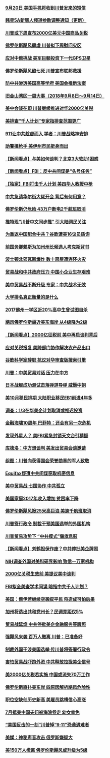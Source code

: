 #### [9月20日 美国手机将收到川普发来的短信](../pages/nsc412/n10717469.md) 

#### [韩星5A新唐人频道参数调整通知（更新）](../pages/nsc412/n10717451.md) 

#### [川普或下周宣布2000亿美元中国商品关税](../pages/nsc412/n10717314.md) 

#### [佛罗伦斯飓风肆虐 川普拟下周慰问灾区](../pages/nsc412/n10717143.md) 

#### [应对中俄挑战 美军巨额投资下一代GPS卫星](../pages/nsc412/n10717018.md) 

#### [佛罗伦斯飓风酿七死 川普宣布联邦救援](../pages/nsc412/n10716745.md) 

#### [防中共渗透美国高等学府 美国会推新法案](../pages/nsc412/n10716210.md) 

#### [旧金山湾区一周大事（2018年9月8日～9月14日）](../pages/nsc412/n10716263.md) 

#### [美中会谈在即 川普继续推进对华2000亿关税](../pages/nsc412/n10715446.md) 

#### [美排查“千人计划”专家指排查范围更广](../pages/nsc412/n10715470.md) 

#### [911让中共趁虚而入 学者：川普战略神安排](../pages/nsc412/n10714437.md) 

#### [助警擒枪手 美伊州市民挺身而出](../pages/nsc412/n10715563.md) 

#### [【新闻看点】与美如何谈判？北京3大软肋1困惑](../pages/nsc412/n10715278.md) 

#### [【新闻看点】FBI：反中共间谍是“头号任务”](../pages/nsc412/n10715208.md) 

#### [【独家】FBI打击千人计划 美四华人教授中枪](../pages/nsc412/n10715178.md) 

#### [中共急请华尔街大佬开会 背后有何用意？](../pages/nsc412/n10715002.md) 

#### [佛罗伦斯仍危险 43万户断电2千航班取消](../pages/nsc412/n10714897.md) 

#### [推特现“川普中文同步推” 引大陆网民关注](../pages/nsc412/n10713324.md) 

#### [为重返中国配合中共？谷歌遭美16议员质询](../pages/nsc412/n10712958.md) 

#### [前国务卿赖斯为加州州长候选人考克斯背书](../pages/nsc412/n10713763.md) 

#### [波士顿北郊瓦斯爆炸 数十房屋遭连环火灾](../pages/nsc412/n10713163.md) 

#### [贸易战和中共政府压力 中国小企业生存艰难](../pages/nsc412/n10713421.md) 

#### [美中贸易战不断升级 专家：中共战术无效](../pages/nsc412/n10713073.md) 

#### [大学排名真正衡量的是什么](../pages/nsc412/n10712924.md) 

#### [2017佛州一学区近20%高中生曾试图自杀](../pages/nsc412/n10712996.md) 

#### [飓风佛罗伦斯逼近美东海岸 从4级降为2级](../pages/nsc412/n10712713.md) 

#### [【新闻看点】2000亿征税前 美中再启谈判背后](../pages/nsc412/n10712209.md) 

#### [应对关税报复 美跨部门协作解决农产品出口](../pages/nsc412/n10712689.md) 

#### [谷歌科学家辞职 抗议对华审查版搜索引擎](../pages/nsc412/n10712580.md) 

#### [川普：中美贸易对话 压力在中方](../pages/nsc412/n10712175.md) 

#### [日本战舰成功测试击落弹道导弹 威慑中朝](../pages/nsc412/n10712223.md) 

#### [美10月移民排期 大陆职业移民EB1前进4年多](../pages/nsc412/n10712099.md) 

#### [调查：1/3在华美企计划取消或推迟投资](../pages/nsc412/n10711526.md) 

#### [金融海啸10周年 巴菲特：还会有另一次危机](../pages/nsc412/n10711432.md) 

#### [发现外星人？ 美FBI紧急封锁天文台引猜疑](../pages/nsc412/n10711043.md) 

#### [库德洛：中方想谈判 美发出贸易会谈邀请](../pages/nsc412/n10710560.md) 

#### [组图：川普向获得国会荣誉勋章的军人致敬](../pages/nsc412/n10710482.md) 

#### [Equifax疑遭中共间谍窃取机密信息](../pages/nsc412/n10709708.md) 

#### [美中贸易战 七国协作 中共孤立](../pages/nsc412/n10709912.md) 

#### [美国家庭2017年收入增加 贫困率下降](../pages/nsc412/n10710135.md) 

#### [佛罗伦斯飓风掀25米高巨浪 美逾千航班取消](../pages/nsc412/n10710084.md) 

#### [川普签行政令 制裁干预美国选举的外国机构](../pages/nsc412/n10709804.md) 

#### [川普贸易攻势下 “中共模式”偃旗息鼓](../pages/nsc412/n10649213.md) 

#### [【新闻看点】刘鹤担保作废？中共停批美企牌照](../pages/nsc412/n10709427.md) 

#### [NIH调查外国对美科研界影响 致信一万家机构](../pages/nsc412/n10709743.md) 

#### [2000亿关税生效前 美提议美中谈判](../pages/nsc412/n10709259.md) 

#### [FBI拟全美查学术间谍 暗指中共千人计划？](../pages/nsc412/n10709420.md) 

#### [美国：俄伊若继续空袭叙平民 将造成可怕后果](../pages/nsc412/n10709262.md) 

#### [加州将选出共和党州长？民调差距仅5%](../pages/nsc412/n10708124.md) 

#### [贸易战延烧 中共停批美企金融服务等牌照](../pages/nsc412/n10708681.md) 

#### [强飓风来袭 百万人撤离 川普：已准备好](../pages/nsc412/n10708548.md) 

#### [制裁外国干涉美国选举 传川普将签署行政令](../pages/nsc412/n10708306.md) 

#### [害怕贸易战吓跑外资 中共释放拉拢美企信号](../pages/nsc412/n10706662.md) 

#### [美2000亿关税若实施 中国或流失70万工作](../pages/nsc412/n10707296.md) 

#### [佛罗伦斯直扑美东岸 四原因解析飓风危险性](../pages/nsc412/n10707285.md) 

#### [职位空缺创历史新高 美雇员跳槽信心高涨](../pages/nsc412/n10707279.md) 

#### [7月抵美中国夫妇被海浪卷走 幼女幸免](../pages/nsc412/n10707227.md) 

#### [“美国反击的一刻”川普悼“9‧11”恐袭遇难者](../pages/nsc412/n10707076.md) 

#### [美媒：神秘声音攻击 俄罗斯嫌疑大](../pages/nsc412/n10707102.md) 

#### [美150万人撤离 佛罗伦斯飓风或升级为5级](../pages/nsc412/n10707027.md) 


